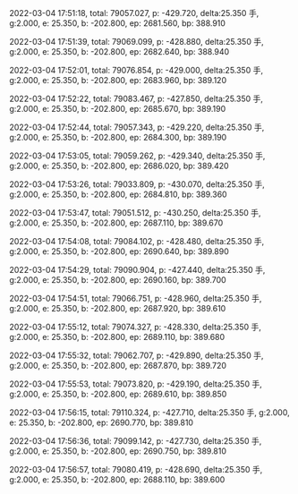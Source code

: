 2022-03-04 17:51:18, total: 79057.027, p: -429.720, delta:25.350 手, g:2.000, e: 25.350, b: -202.800, ep: 2681.560, bp: 388.910

2022-03-04 17:51:39, total: 79069.099, p: -428.880, delta:25.350 手, g:2.000, e: 25.350, b: -202.800, ep: 2682.640, bp: 388.940

2022-03-04 17:52:01, total: 79076.854, p: -429.000, delta:25.350 手, g:2.000, e: 25.350, b: -202.800, ep: 2683.960, bp: 389.120

2022-03-04 17:52:22, total: 79083.467, p: -427.850, delta:25.350 手, g:2.000, e: 25.350, b: -202.800, ep: 2685.670, bp: 389.190

2022-03-04 17:52:44, total: 79057.343, p: -429.220, delta:25.350 手, g:2.000, e: 25.350, b: -202.800, ep: 2684.300, bp: 389.190

2022-03-04 17:53:05, total: 79059.262, p: -429.340, delta:25.350 手, g:2.000, e: 25.350, b: -202.800, ep: 2686.020, bp: 389.420

2022-03-04 17:53:26, total: 79033.809, p: -430.070, delta:25.350 手, g:2.000, e: 25.350, b: -202.800, ep: 2684.810, bp: 389.360

2022-03-04 17:53:47, total: 79051.512, p: -430.250, delta:25.350 手, g:2.000, e: 25.350, b: -202.800, ep: 2687.110, bp: 389.670

2022-03-04 17:54:08, total: 79084.102, p: -428.480, delta:25.350 手, g:2.000, e: 25.350, b: -202.800, ep: 2690.640, bp: 389.890

2022-03-04 17:54:29, total: 79090.904, p: -427.440, delta:25.350 手, g:2.000, e: 25.350, b: -202.800, ep: 2690.160, bp: 389.700

2022-03-04 17:54:51, total: 79066.751, p: -428.960, delta:25.350 手, g:2.000, e: 25.350, b: -202.800, ep: 2687.920, bp: 389.610

2022-03-04 17:55:12, total: 79074.327, p: -428.330, delta:25.350 手, g:2.000, e: 25.350, b: -202.800, ep: 2689.110, bp: 389.680

2022-03-04 17:55:32, total: 79062.707, p: -429.890, delta:25.350 手, g:2.000, e: 25.350, b: -202.800, ep: 2687.870, bp: 389.720

2022-03-04 17:55:53, total: 79073.820, p: -429.190, delta:25.350 手, g:2.000, e: 25.350, b: -202.800, ep: 2689.610, bp: 389.850

2022-03-04 17:56:15, total: 79110.324, p: -427.710, delta:25.350 手, g:2.000, e: 25.350, b: -202.800, ep: 2690.770, bp: 389.810

2022-03-04 17:56:36, total: 79099.142, p: -427.730, delta:25.350 手, g:2.000, e: 25.350, b: -202.800, ep: 2690.750, bp: 389.810

2022-03-04 17:56:57, total: 79080.419, p: -428.690, delta:25.350 手, g:2.000, e: 25.350, b: -202.800, ep: 2688.110, bp: 389.600
